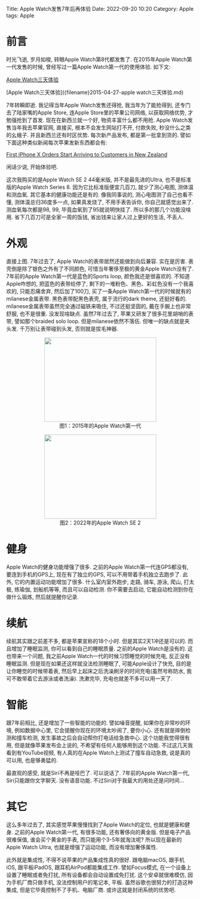 Title: Apple Watch发售7年后再体验
Date: 2022-09-20 10:20
Category: Apple
tags: Apple

# 前言

时光飞逝, 岁月如梭, 转眼Apple Watch第8代都发售了. 在2015年Apple Watch第一代发售的时候, 曾经写过一篇Apple Watch第一代的使用体验. 如下文:

[Apple Watch三天体验](https://www.hezongjian.com/apple-watchsan-tian-ti-yan.html)

[Apple Watch三天体验]({filename}2015-04-27-apple watch三天体验.md)


7年转瞬即逝. 我记得当年Apple Watch发售还得抢, 我当年为了能抢得到, 还专门去了陆家嘴的Apple Store, 连Apple Store里的苹果公司网络, 以获取网络优势, 才勉强抢到了首发. 现在在新西兰就一个好, 物资丰富什么都不用抢. Apple Watch发售当年我去苹果官网, 直接买, 根本不会发生网站打不开, 付款失败, 秒没什么之类的幺蛾子. 并且新西兰还有时区优势. 每次新产品发布, 都是第一批拿到货的. 譬如下面这种类似新闻每次苹果发新东西都会有:

[First iPhone X Orders Start Arriving to Customers in New Zealand
](https://www.macrumors.com/2017/11/02/iphone-x-orders-arriving-in-new-zealand/)

闲话少说, 开始体验吧.

这次我购买的是Apple Watch SE 2 44毫米版, 并不是最先进的Ultra, 也不是标准版的Apple Watch Series 8. 因为它比标准版便宜几百刀, 就少了测心电图, 测体温和测血氧. 其它基本的健康功能还是有的. 像我同事说的, 测心电图测了自己也看不懂, 测体温总归36度多一点, 如果真发烧了, 不用手表告诉你, 你自己就感觉出来了. 测血氧每次都是98, 99, 毕竟血氧到了95就说明快挂了. 所以多的那几个功能没啥用. 省下几百刀可是全家一周的饭钱, 省出钱来让家人过上更好的生活, 不丢人.

# 外观

直接上图. 7年过去了, Apple Watch的表带居然还能做到向后兼容. 实在是厉害. 表壳倒是除了银色之外有了不同颜色, 可惜当年奢侈至极的黄金Apple Watch没有了. 7年前的Apple Watch第一代是蓝色的Sports loop, 颜色我还是很喜欢的. 不知道Apple咋想的, 把蓝色的表带给停了, 剩下的一堆粉色、黑色、彩虹色没有一个我喜欢的, 只能忍痛舍弃, 然后加了100刀, 买了一条Apple Watch第一代的时候就有的milanese金属表带. 黑色表带配黑色表壳, 属于流行的dark theme, 还挺好看的. milanese金属表带虽然完全通过磁铁来吸住, 不过还挺坚固的, 戴在手腕上也非常舒服, 也不是很重. 没发现啥缺点. 虽然7年过去了, 苹果又研发了很多花里胡哨的表带, 譬如那个braided solo loop. 但是milanese依然不落伍. 但唯一的缺点就是夹头发. 千万别让表带碰到头发, 否则就是拔毛神器. 

<p style="text-align: center;">
  <a href="/uploads/2015/04/2015-04-24-132847.jpg"><img class="aligncenter" src="/uploads/2015/04/2015-04-24-132847-300x225.jpg" width="300" height="225"  /></a><br /> 图1：2015年的Apple Watch第一代
</p>

<p style="text-align: center;">
  <a href="/uploads/2022/apple_watch_se_2.jpg"><img class="aligncenter" src="/uploads/2022/apple_watch_se_2.jpg" width="300" height="225" /></a><br /> 图2：2022年的Apple Watch SE 2
</p>

# 健身

 Apple Watch的健身功能增强了很多. 之前的Apple Watch第一代连GPS都没有, 要连到手机的GPS上, 现在有了独立的GPS, 可以不用带着手机独立去跑步了. 此外, 它的内置运动功能增加了很多. 什么室内室外跑步, 走路, 骑车, 游泳, 爬山, 打太极, 练瑜伽, 划船机等等, 而且可以自动检测. 你不需要去启动, 它能自动检测到你在做什么锻炼, 然后就提醒你记录. 

# 续航

续航其实跟之前差不多, 都是苹果宣称的18个小时. 但是其实2天1冲还是可以的. 而且增加了睡眠监测, 你可以看到自己的睡眠质量. 之前的Apple Watch是没有的. 这也带来一个问题, 我之前Apple Watch一代的时候习惯睡觉的时候充电, 反正没有睡眠监测. 但是现在如果还这样就没法检测睡眠了, 可能Apple设计了快充, 目的是让你睡觉的时候带着表, 然后早上起床之后洗澡刷牙的时间充电(虽然号称防水, 我可不敢带着它去游泳或者洗澡). 洗漱完毕, 充电也就差不多可以用一天了.

# 智能

跟7年前相比, 还是增加了一些智能的功能的. 譬如噪音提醒, 如果你在非常吵的环境, 例如数据中心里, 它会提醒你现在的环境太吵闹了, 要你小心. 还有就是摔倒检测和撞车检测, 发生事故之后会自动帮你打电话给急救中心. 这个功能我觉得很有用, 但是就像苹果发布会上说的, 不希望有任何人能够用到这个功能. 不过这几天我看到有YouTube视频, 有人真的在Apple Watch上测试了撞车自动急救, 说是真的可以用, 也是够勇猛的.

最直观的感受, 就是Siri不再是哑巴了. 可以说话了. 7年前的Apple Watch第一代, Siri只能跟你文字聊天. 没有语音功能. 不过Siri对于我最大的用处还是问时间... 

# 其它

这么多年过去了, 其实感觉苹果慢慢找到了Apple Watch的定位, 也就是健康和健身. 之前的Apple Watch第一代, 有很多功能, 还有奢侈向的黄金版. 但是电子产品很难保值, 谁会买个黄金的手表, 而只能用个3-5年就淘汰呢? 所以现在最新的Apple Watch Ultra, 也就是增强了运动功能, 而没有增加奢侈属性.

此外就是集成性, 不得不说苹果的产品集成性真的很好. 跟电脑macOS, 跟手机iOS, 跟平板iPadOS, 跟耳机AirPod都能集成工作. 譬如Focus模式, 在一个设备上设置了睡眠或者免打扰, 所有设备都会自动设置成免打扰. 这个安卓就很难模仿, 因为手机厂商只做手机, 没法控制用户的笔记本, 平板. 虽然谷歌也很努力的打造这种集成, 但是它毕竟控制不了手机、电脑厂商. 或许这就是封闭系统的优势吧. 
